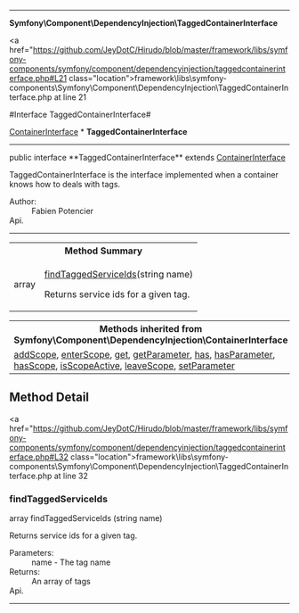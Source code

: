 
- - -

**Symfony\Component\DependencyInjection\TaggedContainerInterface**


<a href="https://github.com/JeyDotC/Hirudo/blob/master/framework/libs/symfony-components/symfony/component/dependencyinjection/taggedcontainerinterface.php#L21 class="location">framework\libs\symfony-components\Symfony\Component\DependencyInjection\TaggedContainerInterface.php at line 21</a>

#Interface TaggedContainerInterface#

<a href="https://github.com/JeyDotC/Hirudo-docs/blob/master/symfony/component/dependencyinjection/containerinterface.html">ContainerInterface</a>
    * **TaggedContainerInterface**




- - -

<p class="signature">public  interface **TaggedContainerInterface**
extends <a href="https://github.com/JeyDotC/Hirudo-docs/blob/master/symfony/component/dependencyinjection/containerinterface.html">ContainerInterface</a>

</p>

<div class="comment" id="overview_description"><p>TaggedContainerInterface is the interface implemented when a container knows how to deals with tags.</p></div>

<dl>
<dt>Author:</dt>
<dd>Fabien Potencier <fabien@symfony.com></dd>
<dt>Api.</dt>
</dl>


- - -

<table id="summary_method">
<tr><th colspan="2">Method Summary</th></tr>
<tr>
<td><span class='k'></span> <span class='nx'>array</span></td>
<td class="description"><p class="name"><a href="#findtaggedserviceids">findTaggedServiceIds</a>(string name)</p><p class="description">Returns service ids for a given tag.</p></td>
</tr>
</table>

<table class="inherit">
<tr><th colspan="2">Methods inherited from Symfony\Component\DependencyInjection\ContainerInterface</th></tr>
<tr><td><a href="https://github.com/JeyDotC/Hirudo-docs/blob/master/symfony/component/dependencyinjection/containerinterface.html#addScope()">addScope</a>, <a href="https://github.com/JeyDotC/Hirudo-docs/blob/master/symfony/component/dependencyinjection/containerinterface.html#enterScope()">enterScope</a>, <a href="https://github.com/JeyDotC/Hirudo-docs/blob/master/symfony/component/dependencyinjection/containerinterface.html#get()">get</a>, <a href="https://github.com/JeyDotC/Hirudo-docs/blob/master/symfony/component/dependencyinjection/containerinterface.html#getParameter()">getParameter</a>, <a href="https://github.com/JeyDotC/Hirudo-docs/blob/master/symfony/component/dependencyinjection/containerinterface.html#has()">has</a>, <a href="https://github.com/JeyDotC/Hirudo-docs/blob/master/symfony/component/dependencyinjection/containerinterface.html#hasParameter()">hasParameter</a>, <a href="https://github.com/JeyDotC/Hirudo-docs/blob/master/symfony/component/dependencyinjection/containerinterface.html#hasScope()">hasScope</a>, <a href="https://github.com/JeyDotC/Hirudo-docs/blob/master/symfony/component/dependencyinjection/containerinterface.html#isScopeActive()">isScopeActive</a>, <a href="https://github.com/JeyDotC/Hirudo-docs/blob/master/symfony/component/dependencyinjection/containerinterface.html#leaveScope()">leaveScope</a>, <a href="https://github.com/JeyDotC/Hirudo-docs/blob/master/symfony/component/dependencyinjection/containerinterface.html#setParameter()">setParameter</a></td></tr></table>

<h2 id="detail_method">Method Detail</h2>

<a href="https://github.com/JeyDotC/Hirudo/blob/master/framework/libs/symfony-components/symfony/component/dependencyinjection/taggedcontainerinterface.php#L32 class="location">framework\libs\symfony-components\Symfony\Component\DependencyInjection\TaggedContainerInterface.php at line 32</a>

<h3 id="findTaggedServiceIds()">findTaggedServiceIds</h3>
<span class='k'></span> <span class='nx'>array</span> <span class='nf'>findTaggedServiceIds</span> (string name)

<div class="details">
<p>Returns service ids for a given tag.</p><dl>
<dt>Parameters:</dt>
<dd>name - The tag name</dd>
<dt>Returns:</dt>
<dd>An array of tags</dd>
<dt>Api.</dt>
</dl>
</div>

- - -

